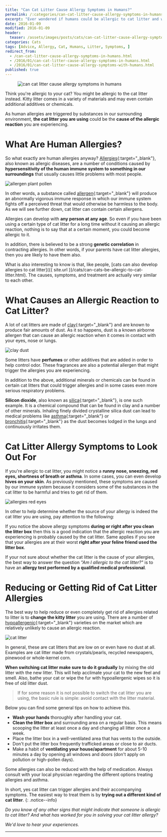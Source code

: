 ```yaml
---
title: "Can Cat Litter Cause Allergy Symptoms in Humans?"
permalink: /:categories/can-cat-litter-cause-allergy-symptoms-in-humans.html
excerpt: "Ever wondered if humans could be allergic to cat litter and what the symptoms would be?"
date: 2016-01-09
modified: 2016-01-09
header:
  teaser: /assets/images/posts/cats/can-cat-litter-cause-allergy-symptoms-in-humans-teaser.jpg
categories: Cats
tags: [Advice, Allergy, Cat, Humans, Litter, Symptoms, ]
redirect_from:
  - /can-cat-litter-cause-allergy-symptoms-in-humans.html
  - /2016/01/can-cat-litter-cause-allergy-symptoms-in-humans.html
  - /2016/01/can-cat-litter-cause-allergy-symptoms-with-humans.html
published: true
---
```


<figure>
  <img src="{{ site.url }}/assets/images/posts/cats/can-cat-litter-cause-allergy-symptoms-in-humans.jpg" alt="can cat litter cause allergy symptoms in humans" class="title-banner">
</figure>

Think you're allergic to your cat? You might be allergic to the cat litter instead. Kitty litter comes in a variety of materials and may even contain additional additives or chemicals.

As human allergies are triggered by substances in our surrounding environment, **the cat litter you are using** could be the **cause of the allergic reaction** you are experiencing.

# What Are Human Allergies?

So what exactly are human allergies anyway? [Allergies](https://en.wikipedia.org/wiki/Allergy){:target="_blank"}, also known as allergic diseases, are a number of conditions caused by **hypersensitivity of the human immune system to something in our surroundings** that usually causes little problems with most people.

<img src="{{ site.url }}/assets/images/posts/cats/allergen-plant-pollen.jpg" alt="allergen plant pollen" class="align-right">

In other words, a substance called [allergen](https://en.wikipedia.org/wiki/Allergen){:target="_blank"} will produce an abnormally vigorous immune response in which our immune system fights off a perceived threat that would otherwise be harmless to the body. As we will see further down, cat litter can contain certain allergens.

Allergies can develop with **any person at any age**. So even if you have been using a certain type of cat litter for a long time without it causing an allergic reaction, nothing is to say that at a certain moment, you could become allergic to it.

In addition, there is believed to be a strong **genetic correlation** in contracting allergies. In other words, if your parents have cat litter allergies, then you are likely to have them also.

What is also interesting to know is that, like people, [cats can also develop allergies to cat litter]({{ site.url }}/cats/can-cats-be-allergic-to-cat-litter.html). The causes, symptoms, and treatment are actually very similar to each other.

# What Causes an Allergic Reaction to Cat Litter?

A lot of cat litters are made of [clay](https://en.wikipedia.org/wiki/Clay){:target="_blank"} and are known to produce fair amounts of dust. As it so happens, dust is a known airborne allergen that can cause an allergic reaction when it comes in contact with your eyes, nose or lungs.

<img src="{{ site.url }}/assets/images/posts/cats/clay-dust.jpg" alt="clay dust" class="align-right">

Some litters have **perfumes** or other additives that are added in order to help control odor. These fragrances are also a potential allergen that might trigger the allergies you are experiencing.

In addition to the above, additional minerals or chemicals can be found in certain cat litters that could trigger allergies and in some cases even more serious respiratory problems.

**Silicon dioxide**, also known as [silica](https://en.wikipedia.org/wiki/Silicon_dioxide){:target="_blank"}, is one such example. It is a chemical compound that can be found in clay and a number of other minerals. Inhaling finely divided crystalline silica dust can lead to medical problems like [asthma](https://en.wikipedia.org/wiki/Asthma){:target="_blank"} or [bronchitis](https://en.wikipedia.org/wiki/Bronchitis){:target="_blank"} as the dust becomes lodged in the lungs and continuously irritates them.

# Cat Litter Allergy Symptoms to Look Out For

If you're allergic to cat litter, you might notice a **runny nose, sneezing, red eyes, shortness of breath or asthma**. In some cases, you can even develop **hives on your skin**. As previously mentioned, these symptoms are caused by our immune system because it considers some of the substances in the cat litter to be harmful and tries to get rid of them.

<img src="{{ site.url }}/assets/images/posts/cats/allergies-red-eyes.jpg" alt="allergies red eyes" class="align-right">

In other to help determine whether the source of your allergy is indeed the cat litter you are using, pay attention to the following:

If you notice the above allergy symptoms **during or right after you clean the litter box** then this is a good indication that the allergic reaction you are experiencing is probably caused by the cat litter. Same applies if you see that your allergies are at their worst **right after your feline friend used the litter box**.

If your not sure about whether the cat litter is the cause of your allergies, the best way to answer the question _"Am I allergic to the cat litter?"_ is to have an **allergy test performed by a qualified medical professional**.

# Reducing or Getting Rid of Cat Litter Allergies

The best way to help reduce or even completely get rid of allergies related to litter is to **change the kitty litter** you are using. There are a number of [hypoallergenic](https://en.wikipedia.org/wiki/Hypoallergenic){:target="_blank"} varieties on the market which are relatively unlikely to cause an allergic reaction.

<img src="{{ site.url }}/assets/images/posts/cats/cat-litter.jpg" alt="cat litter" class="align-right">

In general, these are cat litters that are low on or even have no dust at all. Examples are cat litter made from crystals/pearls, recycled newspapers, pinewood or whole-kernel corn.

**When switching cat litter make sure to do it gradually** by mixing the old litter with the new litter. This will help acclimate your cat to the new feel and smell. Also, bathe your cat or wipe the fur with hypoallergenic wipes so it is free of old litter dust.

> If for some reason it is not possible to switch the cat litter you are using, the basic rule is simple: avoid contact with the litter material.

Below you can find some general tips on how to achieve this.

* **Wash your hands** thoroughly after handling your cat.
* **Clean the litter box** and surrounding area on a regular basis. This means scooping the litter at least once a day and changing all litter once a week.
* Place the litter box in a well-ventilated area that has vents to the outside.
* Don't put the litter box frequently trafficked areas or close to air ducts.
* Make a habit of **ventilating your house/apartment** for about 5-10 minutes a day by opening all windows and doors (don't apply on pollution or high-pollen days).

Some allergies can also be reduced with the help of medication. Always consult with your local physician regarding the different options treating allergies and asthma.

In short, yes cat litter can trigger allergies and their accompanying symptoms. The easiest way to treat them is by **trying out a different kind of cat litter**.
{: .notice--info}

_Do you know of any other signs that might indicate that someone is allergic to cat litter? And what has worked for you in solving your cat litter allergy?_

_We'd love to hear your experiences._

---
